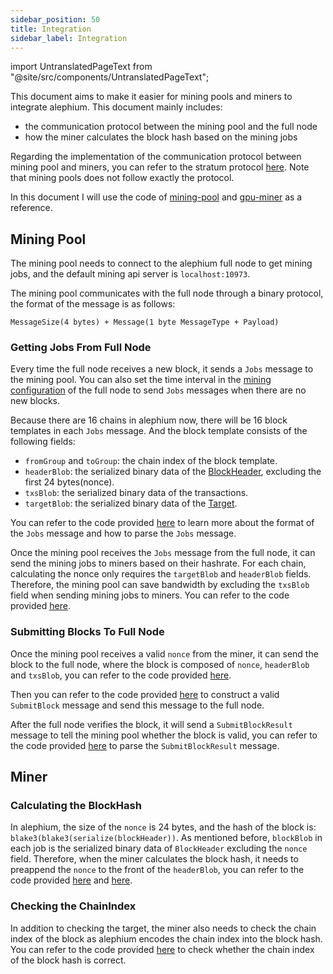 ```yaml
---
sidebar_position: 50
title: Integration
sidebar_label: Integration
---
```


import UntranslatedPageText from "@site/src/components/UntranslatedPageText";

<UntranslatedPageText />

This document aims to make it easier for mining pools and miners to integrate alephium. This document mainly includes:

* the communication protocol between the mining pool and the full node
* how the miner calculates the block hash based on the mining jobs

Regarding the implementation of the communication protocol between mining pool and miners, you can refer to the stratum protocol [here](alephium-stratum.md). Note that mining pools does not follow exactly the protocol.

In this document I will use the code of [mining-pool](https://github.com/alephium/mining-pool) and [gpu-miner](https://github.com/alephium/gpu-miner) as a reference.


## Mining Pool

The mining pool needs to connect to the alephium full node to get mining jobs, and the default mining api server is `localhost:10973`.

The mining pool communicates with the full node through a binary protocol, the format of the message is as follows:

```
MessageSize(4 bytes) + Message(1 byte MessageType + Payload)
```

### Getting Jobs From Full Node

Every time the full node receives a new block, it sends a `Jobs` message to the mining pool. You can also set the time interval in the [mining configuration](https://github.com/alephium/alephium/blob/master/flow/src/main/resources/system_prod.conf.tmpl#L6) of the full node to send `Jobs` messages when there are no new blocks.

Because there are 16 chains in alephium now, there will be 16 block templates in each `Jobs` message. And the block template consists of the following fields:

* `fromGroup` and `toGroup`: the chain index of the block template.
* `headerBlob`: the serialized binary data of the [BlockHeader](https://github.com/alephium/alephium/blob/master/protocol/src/main/scala/org/alephium/protocol/model/BlockHeader.scala#L28), excluding the first 24 bytes(nonce).
* `txsBlob`: the serialized binary data of the transactions.
* `targetBlob`: the serialized binary data of the [Target](https://github.com/alephium/alephium/blob/master/protocol/src/main/scala/org/alephium/protocol/model/Target.scala#L32).

You can refer to the code provided [here](https://github.com/alephium/mining-pool/blob/master/lib/messages.js) to learn more about the format of the `Jobs` message and how to parse the `Jobs` message.

Once the mining pool receives the `Jobs` message from the full node, it can send the mining jobs to miners based on their hashrate. For each chain, calculating the nonce only requires the `targetBlob` and `headerBlob` fields. Therefore, the mining pool can save bandwidth by excluding the `txsBlob` field when sending mining jobs to miners. You can refer to the code provided [here](https://github.com/alephium/mining-pool/blob/master/lib/blockTemplate.js#L51).

### Submitting Blocks To Full Node

Once the mining pool receives a valid `nonce` from the miner, it can send the block to the full node, where the block is composed of `nonce`, `headerBlob` and `txsBlob`, you can refer to the code provided [here](https://github.com/alephium/mining-pool/blob/master/lib/pool.js#L119).

Then you can refer to the code provided [here](https://github.com/alephium/mining-pool/blob/master/lib/daemon.js#L49) to construct a valid `SubmitBlock` message and send this message to the full node.

After the full node verifies the block, it will send a `SubmitBlockResult` message to tell the mining pool whether the block is valid, you can refer to the code provided [here](https://github.com/alephium/mining-pool/blob/master/lib/messages.js#L72) to parse the `SubmitBlockResult` message.

## Miner

### Calculating the BlockHash

In alephium, the size of the `nonce` is 24 bytes, and the hash of the block is: `blake3(blake3(serialize(blockHeader))`. As mentioned before, `blockBlob` in each job is the serialized binary data of `BlockHeader` excluding the `nonce` field. Therefore, when the miner calculates the block hash, it needs to preappend the `nonce` to the front of the `headerBlob`, you can refer to the code provided [here](https://github.com/alephium/gpu-miner/blob/master/src/worker.h#L135) and [here](https://github.com/alephium/gpu-miner/blob/master/src/blake3/original-blake.hpp#L314).

### Checking the ChainIndex

In addition to checking the target, the miner also needs to check the chain index of the block as alephium encodes the chain index into the block hash. You can refer to the code provided [here](https://github.com/alephium/gpu-miner/blob/master/src/blake3/original-blake.hpp#LL303C2-L303C2) to check whether the chain index of the block hash is correct.
